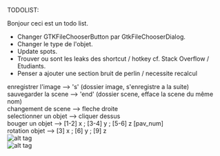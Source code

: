 TODOLIST:

Bonjour ceci est un todo list.
- Changer GTKFileChooserButton par GtkFileChooserDialog.
- Changer le type de l'objet.
- Update spots.
- Trouver ou sont les leaks des shortcut / hotkey cf. Stack Overflow / Etudiants.
- Penser a ajouter une section bruit de perlin / necessite recalcul

enregistrer l'image   --> 's'   (dossier image, s'enregistre a la suite)  
sauvegarder la scene  --> 'end' (dossier scene, efface la scene du même nom)  
changement de scene   --> fleche droite  
selectionner un objet --> cliquer dessus  
bouger un objet       --> [1-2] x ; [3-4] y ; [5-6] z  [pav_num]  
rotation objet        --> [3] x ; [6] y ; [9] z  
![alt tag](https://github.com/ocarta-l/c_raytracer/blob/master/exemple01.png?raw=true)  
![alt tag](https://github.com/ocarta-l/c_raytracer/blob/master/exemple02.png?raw=true)
